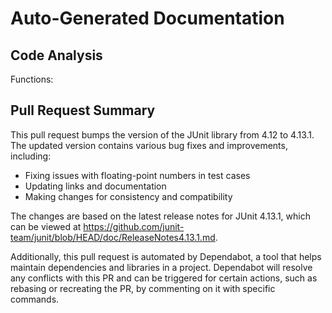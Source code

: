 # Auto-Generated Documentation

## Code Analysis
Functions: 

## Pull Request Summary
This pull request bumps the version of the JUnit library from 4.12 to 4.13.1. The updated version contains various bug fixes and improvements, including:

- Fixing issues with floating-point numbers in test cases
- Updating links and documentation
- Making changes for consistency and compatibility

The changes are based on the latest release notes for JUnit 4.13.1, which can be viewed at https://github.com/junit-team/junit/blob/HEAD/doc/ReleaseNotes4.13.1.md.

Additionally, this pull request is automated by Dependabot, a tool that helps maintain dependencies and libraries in a project. Dependabot will resolve any conflicts with this PR and can be triggered for certain actions, such as rebasing or recreating the PR, by commenting on it with specific commands.